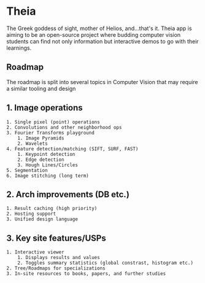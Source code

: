 # Theia
The Greek goddess of sight, mother of Helios, and...that's it. Theia app is aiming to be an open-source project where budding computer vision students can find not only information but interactive demos to go with their learnings.

## Roadmap
The roadmap is split into several topics in Computer Vision that may require a similar tooling and design

## 1. Image operations
    1. Single pixel (point) operations
    2. Convolutions and other neighborhood ops
    3. Fourier Transforms playground
        1. Image Pyramids
        2. Wavelets
    4. Feature detection/matching (SIFT, SURF, FAST)
        1. Keypoint detection
        2. Edge detection
        3. Hough Lines/Circles
    5. Segmentation
    6. Image stitching (long term)
## 2. Arch improvements (DB etc.)
    1. Result caching (high priority)
    2. Hosting support
    3. Unified design language
## 3. Key site features/USPs
    1. Interactive viewer
        1. Displays results and values
        2. Toggles summary statistics (global constrast, histogram etc.)
    2. Tree/Roadmaps for specializations
    3. In-site resources to books, papers, and further studies
